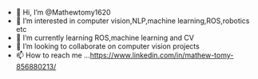 - 👋 Hi, I’m @Mathewtomy1620
- 👀 I’m interested in computer vision,NLP,machine learning,ROS,robotics etc
- 🌱 I’m currently learning ROS,machine learning and CV
- 💞️ I’m looking to collaborate on computer vision projects
- 📫 How to reach me ...https://www.linkedin.com/in/mathew-tomy-856880213/

<!---
Mathewtomy1620/Mathewtomy1620 is a ✨ special ✨ repository because its `README.md` (this file) appears on your GitHub profile.
You can click the Preview link to take a look at your changes.
--->
